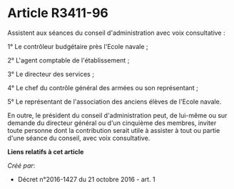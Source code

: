 # Article R3411-96

Assistent aux séances du conseil d'administration avec voix consultative : 

1° Le contrôleur budgétaire près l'Ecole navale ; 

2° L'agent comptable de l'établissement ; 

3° Le directeur des services ; 

4° Le chef du contrôle général des armées ou son représentant ; 

5° Le représentant de l'association des anciens élèves de l'Ecole navale. 

En outre, le président du conseil d'administration peut, de lui-même ou sur demande du directeur général ou d'un cinquième
des membres, inviter toute personne dont la contribution serait utile à assister à tout ou partie d'une séance du conseil,
avec voix consultative.

**Liens relatifs à cet article**

_Créé par_:

  - Décret n°2016-1427 du 21 octobre 2016 - art. 1
